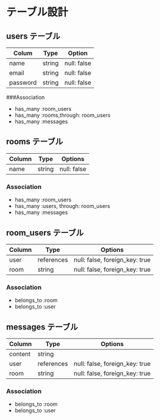 # テーブル設計

## users テーブル

| Colum    | Type   | Option      |
| -------- | ----   | ------      |
| name     | string | null: false |
| email    | string | null: false |
| password | string | null: false |

###Association

- has_many :room_users
- has_many :rooms,through: room_users
- has_many :messages

## rooms テーブル

| Column | Type   | Options     |
| ------ | ------ | ----------- |
| name   | string | null: false |

### Association

- has_many :room_users
- has_many :users, through: room_users
- has_many :messages

## room_users テーブル

| Column | Type       | Options                        |
| ------ | ---------- | ------------------------------ |
| user   | references | null: false, foreign_key: true |
| room   | string     | null: false, foreign_key: true |

### Association
- belongs_to :room
- belongs_to :user

## messages テーブル

| Column  | Type       | Options                        |
| ------  | ---------- | ------------------------------ |
| content | string     |                                |
| user    | references | null: false, foreign_key: true |
| room    | string     | null: false, foreign_key: true |

### Association
- belongs_to :room
- belongs_to :user

